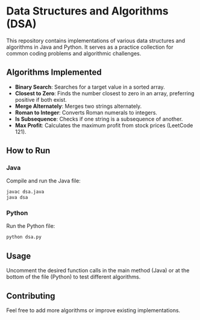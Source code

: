 # Data Structures and Algorithms (DSA)

This repository contains implementations of various data structures and algorithms in Java and Python. It serves as a practice collection for common coding problems and algorithmic challenges.

## Algorithms Implemented

- **Binary Search**: Searches for a target value in a sorted array.
- **Closest to Zero**: Finds the number closest to zero in an array, preferring positive if both exist.
- **Merge Alternately**: Merges two strings alternately.
- **Roman to Integer**: Converts Roman numerals to integers.
- **Is Subsequence**: Checks if one string is a subsequence of another.
- **Max Profit**: Calculates the maximum profit from stock prices (LeetCode 121).


## How to Run

### Java
Compile and run the Java file:
```bash
javac dsa.java
java dsa
```

### Python
Run the Python file:
```bash
python dsa.py
```

## Usage
Uncomment the desired function calls in the main method (Java) or at the bottom of the file (Python) to test different algorithms.

## Contributing
Feel free to add more algorithms or improve existing implementations.